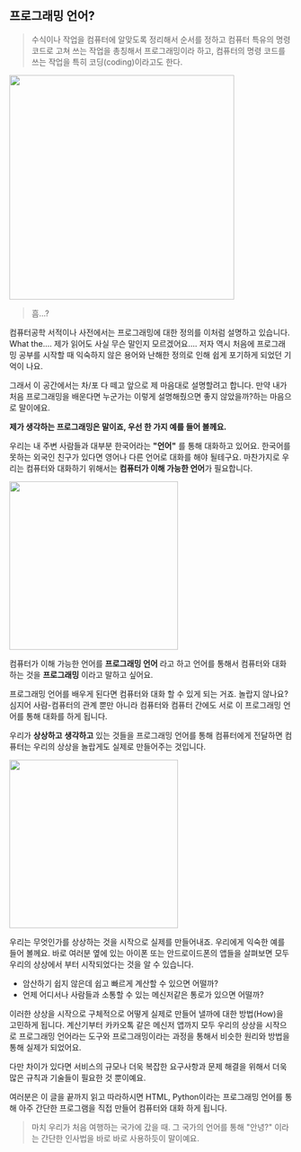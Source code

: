 
## 프로그래밍 언어?

> 수식이나 작업을 컴퓨터에 알맞도록 정리해서 순서를 정하고 컴퓨터 특유의 명령코드로 고쳐 쓰는 작업을 총칭해서 프로그래밍이라 하고, 컴퓨터의 명령 코드를 쓰는 작업을 특히 코딩(coding)이라고도 한다. 

<img src="https://camo.githubusercontent.com/94163b2ded355b8381c8da59642997a9f4bb3c20/687474703a2f2f7777772e65726e6573747061636b6167696e672e636f6d2f77702d636f6e74656e742f75706c6f6164732f323031352f31322f4550535f636f6d706c6963617465642d616e73776572732e6a7067" width="400">

> 흠...?

컴퓨터공학 서적이나 사전에서는 프로그래밍에 대한 정의를 이처럼 설명하고 있습니다.
What the.... 제가 읽어도 사실 무슨 말인지 모르겠어요.... 저자 역시 처음에 프로그래밍 공부를 시작할 때 익숙하지 않은 용어와 난해한 정의로 인해 쉽게 포기하게 되었던 기억이 나요. 

그래서 이 공간에서는 차/포 다 떼고 앞으로 제 마음대로 설명할려고 합니다. 만약 내가 처음 프로그래밍을 배운다면 누군가는 이렇게 설명해줬으면 좋지 않았을까?하는 마음으로 말이에요.

**제가 생각하는 프로그래밍은 말이죠, 우선 한 가지 예를 들어 볼께요.**

우리는 내 주변 사람들과 대부분 한국어라는 **"언어"** 를 통해 대화하고 있어요. 한국어를 못하는 외국인 친구가 있다면 영어나 다른 언어로 대화를 해야 될테구요. 마찬가지로 우리는 컴퓨터와 대화하기 위해서는 **컴퓨터가 이해 가능한 언어**가 필요합니다. 

<img src="http://image.toast.com/aaaaahq/conversation-with-computer.jpg" width="300">

컴퓨터가 이해 가능한 언어를 **프로그래밍 언어** 라고 하고 언어를 통해서 컴퓨터와 대화하는 것을 **프로그래밍** 이라고 말하고 싶어요.

프로그래밍 언어를 배우게 된다면 컴퓨터와 대화 할 수 있게 되는 거죠. 놀랍지 않나요?
심지어 사람-컴퓨터의 관계 뿐만 아니라 컴퓨터와 컴퓨터 간에도 서로 이 프로그래밍 언어를 통해 대화를 하게 됩니다. 

우리가 **상상하고** **생각하고** 있는 것들을 프로그래밍 언어를 통해 컴퓨터에게 전달하면 컴퓨터는 우리의 상상을 놀랍게도 실제로 만들어주는 것입니다.

<img src="http://image.toast.com/aaaaahq/apps.png" width="300">

우리는 무엇인가를 상상하는 것을 시작으로 실제를 만들어내죠. 우리에게 익숙한 예를 들어 볼께요. 바로 여러분 옆에 있는 아이폰 또는 안드로이드폰의 앱들을 살펴보면 모두 우리의 상상에서 부터 시작되었다는 것을 알 수 있습니다.

- 암산하기 쉽지 않은데 쉽고 빠르게 계산할 수 있으면 어떨까?
- 언제 어디서나 사람들과 소통할 수 있는 메신저같은 통로가 있으면 어떨까?

이러한 상상을 시작으로 구체적으로 어떻게 실제로 만들어 낼까에 대한 방법(How)을 고민하게 됩니다. 계산기부터 카카오톡 같은 메신저 앱까지 모두 우리의 상상을 시작으로 프로그래밍 언어라는 도구와 프로그래밍이라는 과정을 통해서 비슷한 원리와 방법을 통해 실제가 되었어요. 

다만 차이가 있다면 서비스의 규모나 더욱 복잡한 요구사항과 문제 해결을 위해서 더욱 많은 규칙과 기술들이 필요한 것 뿐이예요.

여러분은 이 글을 끝까지 읽고 따라하시면 HTML, Python이라는 프로그래밍 언어를 통해 아주 간단한 프로그램을 직접 만들어 컴퓨터와 대화 하게 됩니다.

> 마치 우리가 처음 여행하는 국가에 갔을 때. 그 국가의 언어를 통해 "안녕?" 이라는 간단한 인사법을 바로 바로 사용하듯이 말이예요. 
